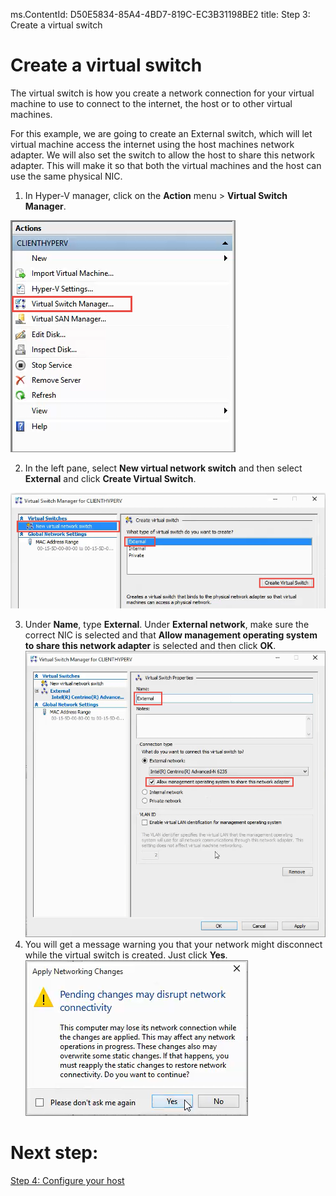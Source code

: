 ms.ContentId: D50E5834-85A4-4BD7-819C-EC3B31198BE2
title: Step 3: Create a virtual switch

# Create a virtual switch #

The virtual switch is how you create a network connection for your virtual machine to use to connect to the internet, the host or to other virtual machines.

For this example, we are going to create an External switch, which will let virtual machine access the internet using the host machines network adapter. We will also set the switch to allow the host to share this network adapter. This will make it so that both the virtual machines and the host can use the same physical NIC.

1. In Hyper-V manager, click on the **Action** menu > **Virtual Switch Manager**.

![](media/virtual_switch_manager.png)

2. In the left pane, select **New virtual network switch** and then select **External** and click **Create Virtual Switch**.

![](media/new_switch.png)

3. Under **Name**, type **External**. Under **External network**, make sure the correct NIC is selected and that **Allow management operating system to share this network adapter** is selected and then click **OK**. 
![](media/share_nic.png)
4. You will get a message warning you that your network might disconnect while the virtual switch is created. Just click **Yes**.
![](media/network_warning.png)

# Next step: #
[Step 4: Configure your host](step4.md)